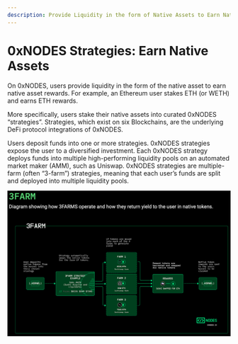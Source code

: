 ```yaml
---
description: Provide Liquidity in the form of Native Assets to Earn Native Assets
---
```


# 0xNODES Strategies: Earn Native Assets

On 0xNODES, users provide liquidity in the form of the native asset to earn native asset rewards. For example, an Ethereum user stakes ETH (or WETH) and earns ETH rewards.

More specifically, users stake their native assets into curated 0xNODES “strategies”. Strategies, which exist on six Blockchains, are the underlying DeFi protocol integrations of 0xNODES.

Users deposit funds into one or more strategies. 0xNODES strategies expose the user to a diversified investment. Each 0xNODES strategy deploys funds into multiple high-performing liquidity pools on an automated market maker (AMM), such as Uniswap. 0xNODES strategies are multiple-farm (often “3-farm”) strategies, meaning that each user’s funds are split and deployed into multiple liquidity pools.

![0xNODES Strategies Deploy to Multiple Pools to Diversity your Investment](../.gitbook/assets/3farm.png)
